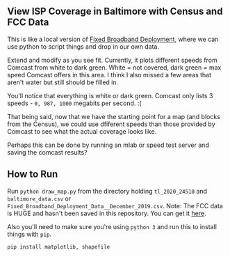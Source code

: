 ## View ISP Coverage in Baltimore with Census and FCC Data

This is like a local version of [Fixed Broadband Deployment](https://broadbandmap.fcc.gov/), where we can use python to script things and drop in our own data. 



Extend and modify as you see fit. Currently, it plots different speeds from Comcast from white to dark green. White = not covered, dark green = max speed Comcast offers in this area. I think I also missed a few areas that aren't water but still should be filled in.



You'll notice that everything is white or dark green. Comcast only lists 3 speeds - `0, 987, 1000` megabits per second. :(



That being said, now that we have the starting point for a map (and blocks from the Census), we could use dfiferent speeds than those provided by Comcast to see what the actual coverage looks like.



Perhaps this can be done by running an mlab or speed test server and saving the comcast results?



## How to Run

Run `python draw_map.py` from the directory holding `tl_2020_24510` and `baltimore_data.csv` or `Fixed_Broadband_Deployment_Data__December_2019.csv`. Note: The FCC data is HUGE and hasn't been saved in this repository. You can get it [here](https://opendata.fcc.gov/Wireline/Fixed-Broadband-Deployment-Data-December-2019/whue-6pnt).

Also you'll need to make sure you're using `python 3` and run this to install things with `pip`.

`pip install matplotlib, shapefile`